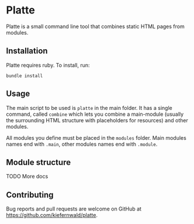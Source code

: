 # Platte

Platte is a small command line tool that combines static HTML pages from modules.

## Installation

Platte requires ruby. To install, run:

`bundle install`

## Usage

The main script to be used is `platte` in the main folder. It has a single command, called `combine` which lets you combine a main-module (usually the surrounding HTML structure with placeholders for resources) and other modules.

All modules you define must be placed in the `modules` folder. Main modules names end with `.main`, other modules names end with `.module`.

## Module structure

TODO More docs

## Contributing

Bug reports and pull requests are welcome on GitHub at https://github.com/kiefernwald/platte.
